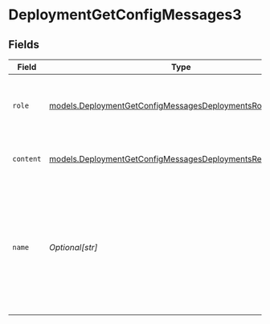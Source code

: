 # DeploymentGetConfigMessages3


## Fields

| Field                                                                                                                            | Type                                                                                                                             | Required                                                                                                                         | Description                                                                                                                      |
| -------------------------------------------------------------------------------------------------------------------------------- | -------------------------------------------------------------------------------------------------------------------------------- | -------------------------------------------------------------------------------------------------------------------------------- | -------------------------------------------------------------------------------------------------------------------------------- |
| `role`                                                                                                                           | [models.DeploymentGetConfigMessagesDeploymentsRole](../models/deploymentgetconfigmessagesdeploymentsrole.md)                     | :heavy_check_mark:                                                                                                               | The role of the messages author, in this case `user`.                                                                            |
| `content`                                                                                                                        | [models.DeploymentGetConfigMessagesDeploymentsRequestContent](../models/deploymentgetconfigmessagesdeploymentsrequestcontent.md) | :heavy_check_mark:                                                                                                               | The contents of the user message.                                                                                                |
| `name`                                                                                                                           | *Optional[str]*                                                                                                                  | :heavy_minus_sign:                                                                                                               | An optional name for the participant. Provides the model information to differentiate between participants of the same role.     |